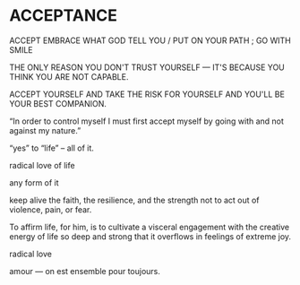 ACCEPTANCE
===

ACCEPT EMBRACE WHAT GOD TELL YOU / PUT ON YOUR PATH ; GO WITH SMILE

THE ONLY REASON YOU DON'T TRUST YOURSELF 
— IT'S BECAUSE YOU THINK YOU ARE NOT CAPABLE.

ACCEPT YOURSELF AND TAKE THE RISK FOR YOURSELF AND YOU'LL BE YOUR BEST COMPANION. 

“In order to control myself I must first accept myself by going with and not against my nature.”


“yes” to “life” – all of it.

radical love of life

any form of it

keep alive the faith, the resilience, and the strength not to act out of violence, pain, or fear.

To affirm life, for him, is to cultivate a visceral engagement with the creative energy of life so deep and strong that it overflows in feelings of extreme joy.

radical love

amour — on est ensemble pour toujours.
